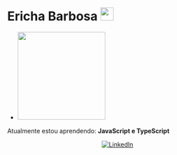 # Ericha Barbosa <img src="https://i.pinimg.com/originals/03/78/f0/0378f01f2ace7b84bf01c7bb28b50df1.gif" width="30px" />

- <img src="https://i.pinimg.com/originals/b2/d8/80/b2d880ccf382f298a6939c7eb0ab36bd.gif" width="200px" />
 Atualmente estou aprendendo: <strong>JavaScript e TypeScript</strong> 

<div align="center">

  <!-- LinkedIn -->
[![LinkedIn](https://img.shields.io/badge/LinkedIn-0A66C2?style=for-the-badge&logo=linkedin&logoColor=white)](https://www.linkedin.com/in/ericha-barbosa-092473292/)

</div>
